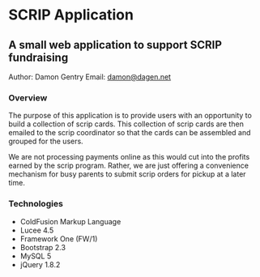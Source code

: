 # SCRIP Application
## A small web application to support SCRIP fundraising

Author: Damon Gentry
Email: damon@dagen.net

### Overview
The purpose of this application is to provide users with an opportunity to build a collection of scrip cards. This collection of
scrip cards are then emailed to the scrip coordinator so that the cards can be assembled and grouped for the users.

We are not processing payments online as this would cut into the profits earned by the scrip program.  Rather, we are just offering
a convenience mechanism for busy parents to submit scrip orders for pickup at a later time.

### Technologies
- ColdFusion Markup Language
- Lucee 4.5
- Framework One (FW/1)
- Bootstrap 2.3
- MySQL 5
- jQuery 1.8.2

